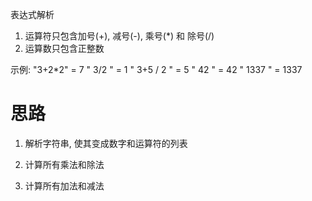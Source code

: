 表达式解析

1. 运算符只包含加号(+), 减号(-), 乘号(\*) 和 除号(/)
2. 运算数只包含正整数


示例:
        "3+2*2" = 7
        " 3/2 " = 1
        " 3+5 / 2 " = 5
        " 42 " = 42
        " 1337 " = 1337


# 思路
1. 解析字符串, 使其变成数字和运算符的列表

2. 计算所有乘法和除法

3. 计算所有加法和减法
